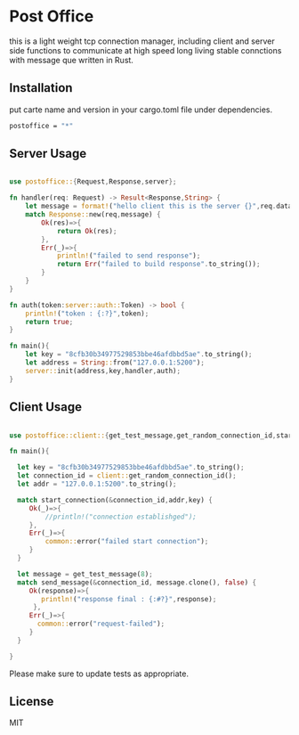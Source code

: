 # Post Office

this is a light weight tcp connection manager, including client and server side functions to communicate at high speed long living stable connctions with message que written in Rust.

## Installation

put carte name and version in your cargo.toml file under dependencies.

```bash
postoffice = "*"
```

## Server Usage

```rust

use postoffice::{Request,Response,server};

fn handler(req: Request) -> Result<Response,String> {
    let message = format!("hello client this is the server {}",req.data);
    match Response::new(req,message) {
        Ok(res)=>{
            return Ok(res);
        },
        Err(_)=>{
            println!("failed to send response");
            return Err("failed to build response".to_string());
        }
    }
}

fn auth(token:server::auth::Token) -> bool {
    println!("token : {:?}",token);
    return true;
}

fn main(){
    let key = "8cfb30b34977529853bbe46afdbbd5ae".to_string();
    let address = String::from("127.0.0.1:5200");
    server::init(address,key,handler,auth);
}

```

## Client Usage

```rust

use postoffice::client::{get_test_message,get_random_connection_id,start_connection,send_message};

fn main(){

  let key = "8cfb30b34977529853bbe46afdbbd5ae".to_string();
  let connection_id = client::get_random_connection_id();
  let addr = "127.0.0.1:5200".to_string();

  match start_connection(&connection_id,addr,key) {
     Ok(_)=>{
         //println!("connection establishged");
     },
     Err(_)=>{
         common::error("failed start connection");
     }
  }

  let message = get_test_message(8);
  match send_message(&connection_id, message.clone(), false) {
     Ok(response)=>{
        println!("response final : {:#?}",response);
      },
     Err(_)=>{
       common::error("request-failed");
     }
  }

}

```


Please make sure to update tests as appropriate.

## License
MIT
